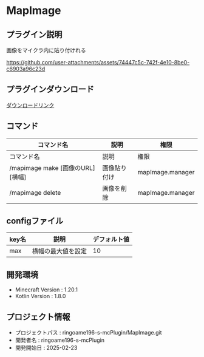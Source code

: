 # MapImage

## プラグイン説明
画像をマイクラ内に貼り付けれる


https://github.com/user-attachments/assets/74447c5c-742f-4e10-8be0-c6903a96c23d


## プラグインダウンロード
[ダウンロードリンク](https://github.com/ringoame196-s-mcPlugin/MapImage/releases/latest)

## コマンド
| コマンド名   |     説明      | 権限               |
| --- | ----------- |------------------|
| コマンド名 | 説明 | 権限               |
| /mapimage make [画像のURL] [横幅] | 画像貼り付け | mapImage.manager |
| /mapimage delete  | 画像を削除 | mapImage.manager |

## configファイル
| key名   |     説明      | デフォルト値 |
| --- | ----------- | ------- |
| max | 横幅の最大値を設定 | 10 |
 
## 開発環境
- Minecraft Version : 1.20.1
- Kotlin Version : 1.8.0

## プロジェクト情報
- プロジェクトパス : ringoame196-s-mcPlugin/MapImage.git
- 開発者名 : ringoame196-s-mcPlugin
- 開発開始日 : 2025-02-23
